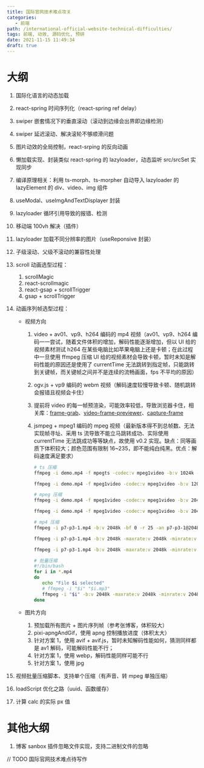 ```yaml
---
title: 国际官网技术难点攻关
categories:
   - 前端
path: /international-official-website-technical-difficulties/
tags: 前端, 动效, 源码优化, 预研
date: 2021-11-15 11:49:34
draft: true
---
```


# 大纲

1. 国际化语言的动态加载
2. react-spring 时间序列化（react-spring ref delay）
3. swiper 嵌套情况下的垂直滚动（滚动到边缘会出界即边缘检测）
4. swiper 延迟滚动、解决滚轮不够顺滑问题
5. 图片动效的全局控制，react-srping 的反向动画
6. 懒加载实现、封装类似 react-spring 的 lazyloader，动态监听 src/srcSet 实现同步
7. 编译原理相关：利用 ts-morph、ts-morpher 自动导入 lazyloader 的 lazyElement 的 div、video、img 组件
8. useModal、useImgAndTextDisplayer 封装
9. lazyloader 循环引用导致的报错、检测
10. 移动端 100vh 解决（插件）
11. lazyloader 加载不同分辨率的图片（useReponsive 封装）
12. 子级滚动、父级不滚动的兼容性处理
13. scroll 动画选型过程：

      1. scrollMagic
      2. react-scrollmagic
      3. react-gsap + scrollTrigger
      4. gsap + scrollTrigger

14. 动画序列帧选型过程：

      - 视频方向

         1. video + av01、vp9、h264 编码的 mp4 视频（av01、vp9、h264 编码一一尝试，随着文件体积的增加，解码性能逐渐增加，但以 UI 给的视频素材测试 h264 在某些电脑比如苹果电脑上还是卡顿；在此过程中一旦使用 ffmpeg 压缩 UI 给的视频素材会导致卡顿，暂时未知是解码性能的原因还是使用了 currentTime 无法跳转到指定帧，只能跳转到关键帧，而关键帧之间并不是连续的流畅画面，fps 不平均的原因）
         2. ogv.js + vp9 编码的 webm 视频（解码速度较慢导致卡顿、随机跳转会报错且视频会卡住）
         3. 提前将 video 的每一帧预渲染，可能效率较低，导致浏览器卡住，相关库：[frame-grab](https://github.com/rnicholus/frame-grab.js)、[video-frame-previewer](https://github.com/wch1n/video-frame-previewer)、[capture-frame](https://github.com/feross/capture-frame)
         4. jsmpeg + mpeg1 编码的 mpeg 视频（最新版本得不到总帧数、无法实现帧寻址、采用 ts 流导致不能立马跳转成功、实际使用 currentTime 无法跳成功等等缺点，故使用 v0.2 实现。缺点：同等画质下体积较大；颜色范围有限制 16~235，即不能纯白纯黑。优点：解码速度满足要求）

            ```bash
            # ts 压缩
            ffmpeg -i demo.mp4 -f mpegts -codec:v mpeg1video -b:v 1024k -bf 0 -r 20 -an demo@1024.ts

            ffmpeg -i demo.mp4 -f mpeg1video -codec:v mpeg1video -b:v 1200k -bf 0 -r 20 -an demo.mpeg

            # mpeg 压缩
            ffmpeg -i demo.mp4 -f mpeg1video -codec:v mpeg1video -b:v 2048k -bf 0 -r 30 -an demo@2048.mpeg

            ffmpeg -i demo.mp4 -f mpeg1video -codec:v mpeg1video -b:v 2048k -maxrate:v 2048k -minrate:v 2048k -r 30 -an demo@2048.mpeg

            # mp4 压缩
            ffmpeg -i p7-p3-1.mp4 -b:v 2048k -bf 0 -r 25 -an p7-p3-1@2048.mp4

            ffmpeg -i p7-p3-1.mp4 -b:v 2048k -maxrate:v 2048k -minrate:v 2048k -r 25 -an p7-p3-1@2048.mp4

            ffmpeg -i p7-p3-1.mp4 -b:v 2048k -maxrate:v 2048k -minrate:v 2048k -r 25 -an -movflags faststart p7-p3-1@2048.mp4

            # 批量压缩
            #!/bin/bash
            for i in *.mp4
            do
               echo "File $i selected"
               # ffmpeg -i "$i" "$i.mp3"
               ffmpeg -i "$i" -b:v 2048k -maxrate:v 2048k -minrate:v 2048k -r 25 -an -movflags faststart "$i.mp4"
            done
            ```

      - 图片方向

         1. 预加载所有图片 + 图片序列帧（参考张博客，体积较大）
         2. pixi-apngAndGif，使用 apng 控制播放进度（体积太大）
         3. 针对方案 1，使用 avif + avif.js，暂时未知解码性能如何，猜测同样都是 av1 解码，可能解码性能不行；
         4. 针对方案 1，使用 webp，解码性能同样可能不行
         5. 针对方案 1，使用 jpg

15. 视频批量压缩脚本、支持单个压缩（有声音、转 mpeg 单独压缩）
16. loadScript 优化之路（uuid、函数缓存）
17. 计算 calc 的实际 px 值

# 其他大纲

1. 博客 sanbox 插件忽略文件实现，支持二进制文件的忽略

// TODO 国际官网技术难点待写作
